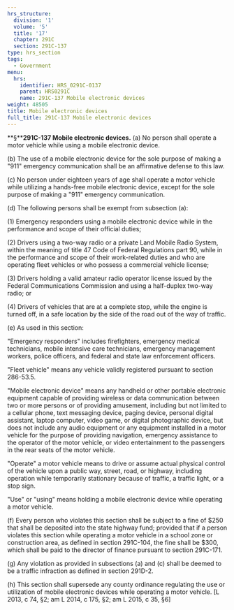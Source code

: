 ```yaml
---
hrs_structure:
  division: '1'
  volume: '5'
  title: '17'
  chapter: 291C
  section: 291C-137
type: hrs_section
tags:
  - Government
menu:
  hrs:
    identifier: HRS_0291C-0137
    parent: HRS0291C
    name: 291C-137 Mobile electronic devices
weight: 48505
title: Mobile electronic devices
full_title: 291C-137 Mobile electronic devices
---
```

**§****291C-137 Mobile electronic devices.** (a) No person shall operate a motor vehicle while using a mobile electronic device.

(b) The use of a mobile electronic device for the sole purpose of making a "911" emergency communication shall be an affirmative defense to this law.

(c) No person under eighteen years of age shall operate a motor vehicle while utilizing a hands-free mobile electronic device, except for the sole purpose of making a "911" emergency communication.

(d) The following persons shall be exempt from subsection (a):

(1) Emergency responders using a mobile electronic device while in the performance and scope of their official duties;

(2) Drivers using a two-way radio or a private Land Mobile Radio System, within the meaning of title 47 Code of Federal Regulations part 90, while in the performance and scope of their work-related duties and who are operating fleet vehicles or who possess a commercial vehicle license;

(3) Drivers holding a valid amateur radio operator license issued by the Federal Communications Commission and using a half-duplex two-way radio; or

(4) Drivers of vehicles that are at a complete stop, while the engine is turned off, in a safe location by the side of the road out of the way of traffic.

(e) As used in this section:

"Emergency responders" includes firefighters, emergency medical technicians, mobile intensive care technicians, emergency management workers, police officers, and federal and state law enforcement officers.

"Fleet vehicle" means any vehicle validly registered pursuant to section 286-53.5.

"Mobile electronic device" means any handheld or other portable electronic equipment capable of providing wireless or data communication between two or more persons or of providing amusement, including but not limited to a cellular phone, text messaging device, paging device, personal digital assistant, laptop computer, video game, or digital photographic device, but does not include any audio equipment or any equipment installed in a motor vehicle for the purpose of providing navigation, emergency assistance to the operator of the motor vehicle, or video entertainment to the passengers in the rear seats of the motor vehicle.

"Operate" a motor vehicle means to drive or assume actual physical control of the vehicle upon a public way, street, road, or highway, including operation while temporarily stationary because of traffic, a traffic light, or a stop sign.

"Use" or "using" means holding a mobile electronic device while operating a motor vehicle.

(f) Every person who violates this section shall be subject to a fine of $250 that shall be deposited into the state highway fund; provided that if a person violates this section while operating a motor vehicle in a school zone or construction area, as defined in section 291C-104, the fine shall be $300, which shall be paid to the director of finance pursuant to section 291C-171.

(g) Any violation as provided in subsections (a) and (c) shall be deemed to be a traffic infraction as defined in section 291D-2.

(h) This section shall supersede any county ordinance regulating the use or utilization of mobile electronic devices while operating a motor vehicle. [L 2013, c 74, §2; am L 2014, c 175, §2; am L 2015, c 35, §6]